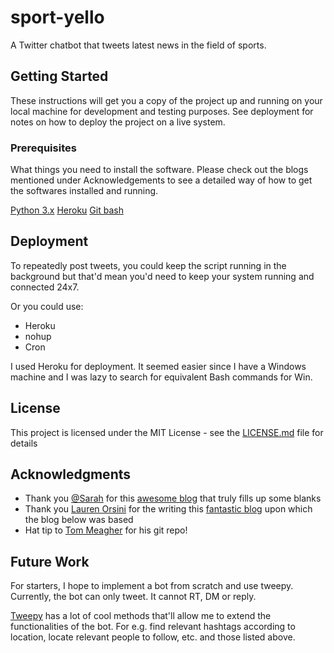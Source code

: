 # sport-yello
A Twitter chatbot that tweets latest news in the field of sports. 

## Getting Started

These instructions will get you a copy of the project up and running on your local machine for development and testing purposes. See deployment for notes on how to deploy the project on a live system.

### Prerequisites

What things you need to install the software. 
Please check out the blogs mentioned under Acknowledgements to see a detailed way of how to get the softwares installed and running. 


[Python 3.x](https://www.python.org/downloads/release/python-362/) 
[Heroku](https://devcenter.heroku.com/articles/heroku-cli#download-and-install)
[Git bash](https://git-scm.com/downloads)  



## Deployment

To repeatedly post tweets, you could keep the script running in the background but that'd mean you'd need to keep your system running and connected 24x7. 

Or you could use: 
- Heroku 
- nohup 
- Cron 

I used Heroku for deployment. It seemed easier since I have a Windows machine and I was lazy to search for equivalent Bash commands for Win. 


## License

This project is licensed under the MIT License - see the [LICENSE.md](LICENSE.md) file for details

## Acknowledgments

* Thank you [@Sarah](https://tutorials.botsfloor.com/@sarahnadia) for this [awesome blog](https://tutorials.botsfloor.com/how-to-code-a-simple-twitter-bot-for-complete-beginners-36e37231e67d) that truly fills up some blanks
* Thank you [Lauren Orsini](https://readwrite.com/author/lauren-orsini/) for the writing this [fantastic blog](http://readwrite.com/2014/06/20/random-non-sequitur-twitter-bot-instructions/?_escaped_fragment_=) upon which the blog below was based
* Hat tip to [Tom Meagher](https://github.com/tommeagher/heroku_ebooks) for his git repo!

## Future Work 

For starters, I hope to implement a bot from scratch and use tweepy. 
Currently, the bot can only tweet. It cannot RT, DM or reply. 

[Tweepy](http://docs.tweepy.org/en/v3.5.0/index.html) has a lot of cool methods that'll allow me to extend the functionalities of the bot. For e.g. find relevant hashtags according to location, locate relevant people to follow, etc. and those listed above. 
